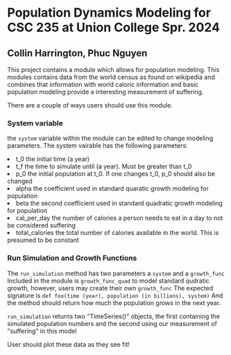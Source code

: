 # Population Dynamics Modeling for CSC 235 at Union College Spr. 2024

## Collin Harrington, Phuc Nguyen

This project contains a module which allows for population modeling.
This modules contains data from the world census as found on wikipedia
and combines that information with world caloric information and 
basic population modeling provide a interesting measurement of suffering.

There are a couple of ways users should use this module.

### System variable 

the `system` variable within the module can be edited to change modeling parameters.
  The system vairable has the following parameters:
  <li> t_0 the initial time (a year) </li>
  <li> t_f the time to simulate until (a year). Must be greater than t_0 </li>
  <li> p_0 the initial population at t_0. If one changes t_0, p_0 should also be changed </li>
  <li> alpha the coefficient used in standard quaratic growth modeling for population </li>
  <li> beta the second coefficient used in standard quadratic growth modeling for population </li>
  <li> cal_per_day the number of calories a person needs to eat in a day to not be considered suffering </li>
  <li> total_calories the total number of calories available in the world. This is presumed to be constant </li>

### Run Simulation and Growth Functions

The `run_simulation` method has two parameters a `system` and a `growth_func`
Included in the module is `growth_func_quad` to model standard qudratic growth, however, 
users may create their own `growth_func`
The expected signature is `def foo(time (year), population (in billions), system)`
And the method should return how much the population grows in the next year. 

`run_simulation` returns two "TimeSeries()" objects, the first containing the simulated population
numbers and the second using our measurement of "suffering" in this model

User should plot these data as they see fit!
